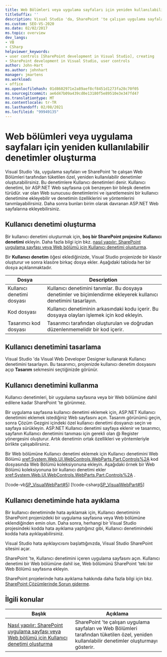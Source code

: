 ```yaml
---
title: Web Bölümleri veya uygulama sayfaları için yeniden kullanılabilir denetimler oluşturma | Microsoft Docs
titleSuffix: ''
description: Visual Studio 'da, SharePoint 'te çalışan uygulama sayfaları ve Web bölümleri tarafından tüketilen özel, yeniden kullanılabilir denetimler (Kullanıcı denetimleri) oluşturun.
ms.custom: SEO-VS-2020
ms.date: 02/02/2017
ms.topic: overview
dev_langs:
- VB
- CSharp
helpviewer_keywords:
- user controls [SharePoint development in Visual Studio], creating
- SharePoint development in Visual Studio, user controls
author: John-Hart
ms.author: johnhart
manager: jmartens
ms.workload:
- office
ms.openlocfilehash: 01d8602971e2a89aef8cf8451d1273fa28c70f05
ms.sourcegitcommit: ae6d47b09a439cd0e13180f5e89510e3e347fd47
ms.translationtype: MT
ms.contentlocale: tr-TR
ms.lasthandoff: 02/08/2021
ms.locfileid: "99949135"
---
```

# <a name="create-reusable-controls-for-web-parts-or-application-pages"></a>Web bölümleri veya uygulama sayfaları için yeniden kullanılabilir denetimler oluşturma
  Visual Studio 'da, uygulama sayfaları ve SharePoint 'te çalışan Web Bölümleri tarafından tüketilen özel, yeniden kullanılabilir denetimler oluşturabilirsiniz. Bu denetimlere Kullanıcı denetimleri denir. Kullanıcı denetimi, bir ASP.NET Web sayfasına çok benzeyen bir bileşik denetim türüdür. var olan Web sunucusu denetimlerini ve işaretlemesini bir kullanıcı denetimine ekleyebilir ve denetimin özelliklerini ve yöntemlerini tanımlayabilirsiniz. Daha sonra bunları birim olarak davranan ASP.NET Web sayfalarına ekleyebilirsiniz.

## <a name="create-a-user-control"></a>Kullanıcı denetimi oluşturma
 Bir kullanıcı denetimi oluşturmak için, **boş bir SharePoint projesine** **Kullanıcı denetimi** ekleyin. Daha fazla bilgi için bkz. [nasıl yapılır: SharePoint uygulama sayfası veya Web bölümü için Kullanıcı denetimi oluşturma](../sharepoint/how-to-create-a-user-control-for-a-sharepoint-application-page-or-web-part.md).

 Bir **Kullanıcı denetim** öğesi eklediğinizde, Visual Studio projenizde bir klasör oluşturur ve sonra klasöre birkaç dosya ekler. Aşağıdaki tabloda her bir dosya açıklanmaktadır.

|Dosya|Description|
|----------|-----------------|
|Kullanıcı denetimi dosyası|Kullanıcı denetimini tanımlar. Bu dosyaya denetimler ve biçimlendirme ekleyerek kullanıcı denetimini tasarlayın.|
|Kod dosyası|Kullanıcı denetiminin arkasındaki kodu içerir. Bu dosyaya olayları işlemek için kod ekleyin.|
|Tasarımcı kod dosyası|Tasarımcı tarafından oluşturulan ve doğrudan düzenlenmemelidir bir kod içerir.|

## <a name="design-the-user-control"></a>Kullanıcı denetimini tasarlama
 Visual Studio 'da Visual Web Developer Designer kullanarak Kullanıcı denetimini tasarlayın. Bu tasarımcı, projenizde kullanıcı denetim dosyasını açıp **Tasarım** sekmesini seçtiğinizde görünür.

## <a name="consume-the-user-control"></a>Kullanıcı denetimini kullanma
 Kullanıcı denetimleri, bir uygulama sayfasına veya bir Web bölümüne dahil edilene kadar SharePoint 'te görünmez.

 Bir uygulama sayfasına kullanıcı denetimi eklemek için, ASP.NET Kullanıcı denetimini eklemek istediğiniz Web sayfasını açın. Tasarım görünümü geçin, sonra Çözüm Gezgini içindeki özel kullanıcı denetimi dosyanızı seçin ve sayfaya sürükleyin. ASP.NET Kullanıcı denetimi sayfaya eklenir ve tasarımcı, sayfanın Kullanıcı denetimini tanıması için gerekli olan @ Register yönergesini oluşturur. Artık denetimin ortak özellikleri ve yöntemleriyle birlikte çalışabilirsiniz.

 Bir Web bölümüne Kullanıcı denetimi eklemek için Kullanıcı denetimini Web Bölümü <xref:System.Web.UI.WebControls.WebParts.Part.Controls%2A> kod dosyasında Web Bölümü koleksiyonuna ekleyin. Aşağıdaki örnek bir Web Bölümü koleksiyonuna bir kullanıcı denetimi ekler <xref:System.Web.UI.WebControls.WebParts.Part.Controls%2A> .

 [!code-vb[SP_VisualWebPart#5](../sharepoint/codesnippet/VisualBasic/sp_visualwebpart.vb/visualwebpart1/visualwebpart1.vb#5)]
 [!code-csharp[SP_VisualWebPart#5](../sharepoint/codesnippet/CSharp/sp_visualwebpart.cs/visualwebpart1/visualwebpart1.cs#5)]

## <a name="debug-a-user-control"></a>Kullanıcı denetiminde hata ayıklama
 Bir kullanıcı denetiminde hata ayıklamak için, Kullanıcı denetiminin SharePoint projenizdeki bir uygulama sayfasına veya Web bölümüne eklendiğinden emin olun. Daha sonra, herhangi bir Visual Studio projesindeki kodda hata ayıklama yaptığınız gibi, Kullanıcı denetimindeki kodda hata ayıklayabilirsiniz.

 Visual Studio hata ayıklayıcısını başlattığınızda, Visual Studio SharePoint sitesini açar.

 SharePoint 'te, Kullanıcı denetimini içeren uygulama sayfasını açın. Kullanıcı denetimi bir Web bölümüne dahil ise, Web bölümünü SharePoint 'teki bir Web Bölümü sayfasına ekleyin.

 SharePoint projelerinde hata ayıklama hakkında daha fazla bilgi için bkz. [SharePoint Çözümlerinde Sorun giderme](../sharepoint/troubleshooting-sharepoint-solutions.md).

## <a name="related-topics"></a>İlgili konular

|Başlık|Açıklama|
|-----------|-----------------|
|[Nasıl yapılır: SharePoint uygulama sayfası veya Web bölümü için Kullanıcı denetimi oluşturma](../sharepoint/how-to-create-a-user-control-for-a-sharepoint-application-page-or-web-part.md)|SharePoint 'te çalışan uygulama sayfaları ve Web Bölümleri tarafından tüketilen özel, yeniden kullanılabilir denetimler oluşturmayı gösterir.|
